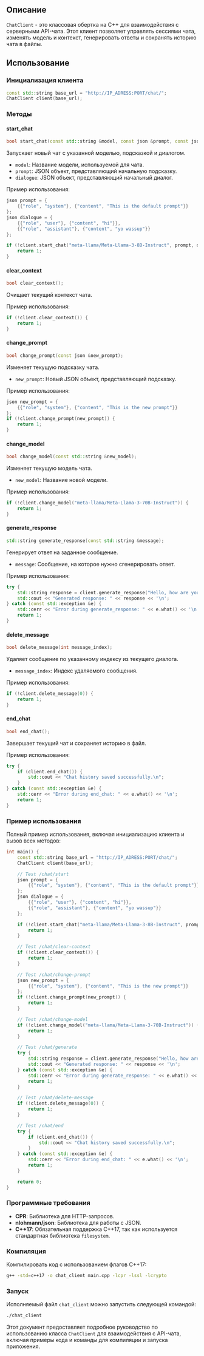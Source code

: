 ## Описание

`ChatClient` - это классовая обертка на C++ для взаимодействия с серверными API-чата. Этот клиент позволяет управлять сессиями чата, изменять модель и контекст, генерировать ответы и сохранять историю чата в файлы.

## Использование

### Инициализация клиента

```cpp
const std::string base_url = "http://IP_ADRESS:PORT/chat/";
ChatClient client(base_url);
```

### Методы

#### start_chat

```cpp
bool start_chat(const std::string &model, const json &prompt, const json &dialogue);
```

Запускает новый чат с указанной моделью, подсказкой и диалогом.

- `model`: Название модели, используемой для чата.
- `prompt`: JSON объект, представляющий начальную подсказку.
- `dialogue`: JSON объект, представляющий начальный диалог.

Пример использования:

```cpp
json prompt = {
    {{"role", "system"}, {"content", "This is the default prompt"}}
};
json dialogue = {
    {{"role", "user"}, {"content", "hi"}},
    {{"role", "assistant"}, {"content", "yo wassup"}}
};

if (!client.start_chat("meta-llama/Meta-Llama-3-8B-Instruct", prompt, dialogue)) {
    return 1;
}
```

#### clear_context

```cpp
bool clear_context();
```

Очищает текущий контекст чата.

Пример использования:

```cpp
if (!client.clear_context()) {
    return 1;
}
```

#### change_prompt

```cpp
bool change_prompt(const json &new_prompt);
```

Изменяет текущую подсказку чата.

- `new_prompt`: Новый JSON объект, представляющий подсказку.

Пример использования:

```cpp
json new_prompt = {
    {{"role", "system"}, {"content", "This is the new prompt"}}
};
if (!client.change_prompt(new_prompt)) {
    return 1;
}
```

#### change_model

```cpp
bool change_model(const std::string &new_model);
```

Изменяет текущую модель чата.

- `new_model`: Название новой модели.

Пример использования:

```cpp
if (!client.change_model("meta-llama/Meta-Llama-3-70B-Instruct")) {
    return 1;
}
```

#### generate_response

```cpp
std::string generate_response(const std::string &message);
```

Генерирует ответ на заданное сообщение.

- `message`: Сообщение, на которое нужно сгенерировать ответ.

Пример использования:

```cpp
try {
    std::string response = client.generate_response("Hello, how are you?");
    std::cout << "Generated response: " << response << '\n';
} catch (const std::exception &e) {
    std::cerr << "Error during generate_response: " << e.what() << '\n';
    return 1;
}
```

#### delete_message

```cpp
bool delete_message(int message_index);
```

Удаляет сообщение по указанному индексу из текущего диалога.

- `message_index`: Индекс удаляемого сообщения.

Пример использования:

```cpp
if (!client.delete_message(0)) {
    return 1;
}
```

#### end_chat

```cpp
bool end_chat();
```

Завершает текущий чат и сохраняет историю в файл.

Пример использования:

```cpp
try {
    if (client.end_chat()) {
        std::cout << "Chat history saved successfully.\n";
    }
} catch (const std::exception &e) {
    std::cerr << "Error during end_chat: " << e.what() << '\n';
    return 1;
}
```

### Пример использования

Полный пример использования, включая инициализацию клиента и вызов всех методов:

```cpp
int main() {
    const std::string base_url = "http://IP_ADRESS:PORT/chat/";
    ChatClient client(base_url);

    // Test /chat/start
    json prompt = {
        {{"role", "system"}, {"content", "This is the default prompt"}}
    };
    json dialogue = {
        {{"role", "user"}, {"content", "hi"}},
        {{"role", "assistant"}, {"content", "yo wassup"}}
    };

    if (!client.start_chat("meta-llama/Meta-Llama-3-8B-Instruct", prompt, dialogue)) {
        return 1;
    }

    // Test /chat/clear-context
    if (!client.clear_context()) {
        return 1;
    }

    // Test /chat/change-prompt
    json new_prompt = {
        {{"role", "system"}, {"content", "This is the new prompt"}}
    };
    if (!client.change_prompt(new_prompt)) {
        return 1;
    }

    // Test /chat/change-model
    if (!client.change_model("meta-llama/Meta-Llama-3-70B-Instruct")) {
        return 1;
    }

    // Test /chat/generate
    try {
        std::string response = client.generate_response("Hello, how are you?");
        std::cout << "Generated response: " << response << '\n';
    } catch (const std::exception &e) {
        std::cerr << "Error during generate_response: " << e.what() << '\n';
        return 1;
    }

    // Test /chat/delete-message
    if (!client.delete_message(0)) {
        return 1;
    }

    // Test /chat/end
    try {
        if (client.end_chat()) {
            std::cout << "Chat history saved successfully.\n";
        }
    } catch (const std::exception &e) {
        std::cerr << "Error during end_chat: " << e.what() << '\n';
        return 1;
    }

    return 0;
}
```

### Программные требования

- **CPR**: Библиотека для HTTP-запросов.
- **nlohmann/json**: Библиотека для работы с JSON.
- **C++17**: Обязательная поддержка C++17, так как используется стандартная библиотека `filesystem`.

### Компиляция

Компилировать код с использованием флагов C++17:

```sh
g++ -std=c++17 -o chat_client main.cpp -lcpr -lssl -lcrypto
```

### Запуск

Исполняемый файл `chat_client` можно запустить следующей командой:

```sh
./chat_client
```

Этот документ предоставляет подробное руководство по использованию класса `ChatClient` для взаимодействия с API-чата, включая примеры кода и команды для компиляции и запуска приложения.
